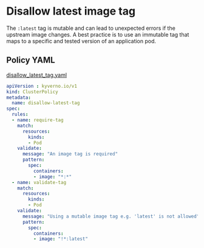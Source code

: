 # Disallow latest image tag

The `:latest` tag is mutable and can lead to unexpected errors if the upstream image changes. A best practice is to use an immutable tag that maps to a specific and tested version of an application pod.

## Policy YAML 

[disallow_latest_tag.yaml](best_practices/disallow_latest_tag.yaml)


````yaml
apiVersion : kyverno.io/v1
kind: ClusterPolicy
metadata:
  name: disallow-latest-tag
spec:
  rules:
  - name: require-tag
    match:
      resources:
        kinds:
        - Pod
    validate:
      message: "An image tag is required"  
      pattern:
        spec:
          containers:
          - image: "*:*"
  - name: validate-tag
    match:
      resources:
        kinds:
        - Pod
    validate:
      message: "Using a mutable image tag e.g. 'latest' is not allowed"
      pattern:
        spec:
          containers:
          - image: "!*:latest"

````

